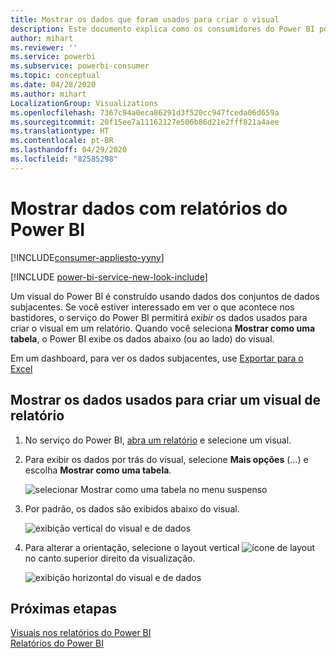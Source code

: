 ```yaml
---
title: Mostrar os dados que foram usados para criar o visual
description: Este documento explica como os consumidores do Power BI podem “ver” os dados usados para criar um visual.
author: mihart
ms.reviewer: ''
ms.service: powerbi
ms.subservice: powerbi-consumer
ms.topic: conceptual
ms.date: 04/28/2020
ms.author: mihart
LocalizationGroup: Visualizations
ms.openlocfilehash: 7367c94a0eca86291d3f520cc947fceda06d659a
ms.sourcegitcommit: 20f15ee7a11162127e506b86d21e2fff821a4aee
ms.translationtype: HT
ms.contentlocale: pt-BR
ms.lasthandoff: 04/29/2020
ms.locfileid: "82585298"
---
```

# <a name="show-data-with-power-bi-reports"></a>Mostrar dados com relatórios do Power BI

[!INCLUDE[consumer-appliesto-yyny](../includes/consumer-appliesto-yyny.md)]

[!INCLUDE [power-bi-service-new-look-include](../includes/power-bi-service-new-look-include.md)]

Um visual do Power BI é construído usando dados dos conjuntos de dados subjacentes. Se você estiver interessado em ver o que acontece nos bastidores, o serviço do Power BI permitirá *exibir* os dados usados para criar o visual em um relatório. Quando você seleciona **Mostrar como uma tabela**, o Power BI exibe os dados abaixo (ou ao lado) do visual.

Em um dashboard, para ver os dados subjacentes, use [Exportar para o Excel](end-user-export.md)

## <a name="show-the-data-being-used-to-create-a-report-visual"></a>Mostrar os dados usados para criar um visual de relatório
1. No serviço do Power BI, [abra um relatório](end-user-report-open.md) e selecione um visual.  
2. Para exibir os dados por trás do visual, selecione **Mais opções** (...) e escolha **Mostrar como uma tabela**.
   
   ![selecionar Mostrar como uma tabela no menu suspenso](./media/end-user-show-data/power-bi-show-data-vertical.png)
3. Por padrão, os dados são exibidos abaixo do visual.
   
   ![exibição vertical do visual e de dados](./media/end-user-show-data/power-bi-show-data-table.png)

4. Para alterar a orientação, selecione o layout vertical ![ícone de layout](media/end-user-show-data/power-bi-vertical-icon-new.png) no canto superior direito da visualização.
   
   ![exibição horizontal do visual e de dados](./media/end-user-show-data/power-bi-horizontal.png)

## <a name="next-steps"></a>Próximas etapas
[Visuais nos relatórios do Power BI](../visuals/power-bi-report-visualizations.md)    
[Relatórios do Power BI](end-user-reports.md)    
